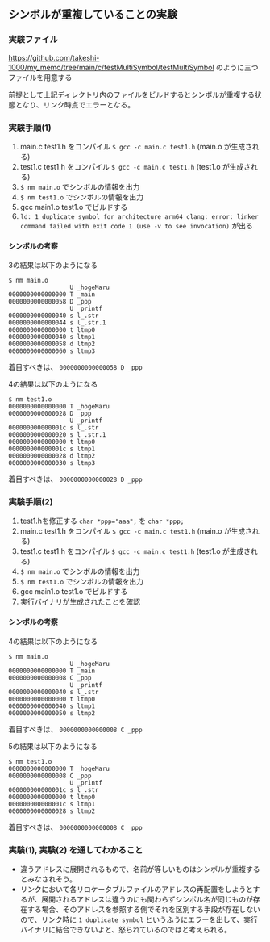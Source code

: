 ## シンボルが重複していることの実験

### 実験ファイル

https://github.com/takeshi-1000/my_memo/tree/main/c/testMultiSymbol/testMultiSymbol のように三つファイルを用意する

前提として上記ディレクトリ内のファイルをビルドするとシンボルが重複する状態となり、リンク時点でエラーとなる。

### 実験手順(1)

1. main.c test1.h をコンパイル `$ gcc -c main.c test1.h` (main.o が生成される)
2. test1.c test1.h をコンパイル `$ gcc -c main.c test1.h` (test1.o が生成される)
3. `$ nm main.o` でシンボルの情報を出力
4. `$ nm test1.o` でシンボルの情報を出力
5. gcc main1.o test1.o でビルドする
6. `ld: 1 duplicate symbol for architecture arm64 clang: error: linker command failed with exit code 1 (use -v to see invocation)` が出る

#### シンボルの考察

3の結果は以下のようになる

```
$ nm main.o
                 U _hogeMaru
0000000000000000 T _main
0000000000000058 D _ppp
                 U _printf
0000000000000040 s l_.str
0000000000000044 s l_.str.1
0000000000000000 t ltmp0
0000000000000040 s ltmp1
0000000000000058 d ltmp2
0000000000000060 s ltmp3
```

着目すべきは、 `0000000000000058 D _ppp`

4の結果は以下のようになる

```
$ nm test1.o
0000000000000000 T _hogeMaru
0000000000000028 D _ppp
                 U _printf
000000000000001c s l_.str
0000000000000020 s l_.str.1
0000000000000000 t ltmp0
000000000000001c s ltmp1
0000000000000028 d ltmp2
0000000000000030 s ltmp3
```

着目すべきは、 `0000000000000028 D _ppp` 

### 実験手順(2)

1. test1.hを修正する `char *ppp="aaa";` を `char *ppp;`
2. main.c test1.h をコンパイル `$ gcc -c main.c test1.h` (main.o が生成される)
3. test1.c test1.h をコンパイル `$ gcc -c main.c test1.h` (test1.o が生成される)
4. `$ nm main.o` でシンボルの情報を出力
5. `$ nm test1.o` でシンボルの情報を出力
6. gcc main1.o test1.o でビルドする
7. 実行バイナリが生成されたことを確認

#### シンボルの考察

4の結果は以下のようになる

```
$ nm main.o
                 U _hogeMaru
0000000000000000 T _main
0000000000000008 C _ppp
                 U _printf
0000000000000040 s l_.str
0000000000000000 t ltmp0
0000000000000040 s ltmp1
0000000000000050 s ltmp2
```

着目すべきは、 `0000000000000008 C _ppp`

5の結果は以下のようになる

```
$ nm test1.o            
0000000000000000 T _hogeMaru
0000000000000008 C _ppp
                 U _printf
000000000000001c s l_.str
0000000000000000 t ltmp0
000000000000001c s ltmp1
0000000000000028 s ltmp2
```

着目すべきは、 `0000000000000008 C _ppp`

### 実験(1), 実験(2) を通してわかること

- 違うアドレスに展開されるもので、名前が等しいものはシンボルが重複するとみなされそう。
- リンクにおいて各リロケータブルファイルのアドレスの再配置をしようとするが、展開されるアドレスは違うのにも関わらずシンボル名が同じものが存在する場合、そのアドレスを参照する側でそれを区別する手段が存在しないので、リンク時に `1 duplicate symbol` というふうにエラーを出して、実行バイナリに結合できないよと、怒られているのではと考えられる。
